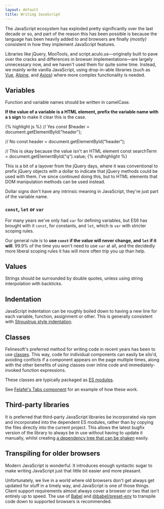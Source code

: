 ```yaml
---
layout: default
title: Writing JavaScript
---
```


The JavaScript ecosystem has exploded pretty significantly over the last decade or so, and part of the reason this has been possible is because the language has been heavily added to and browsers are finally *(mostly)* consistent in how they implement JavaScript features. 

Libraries like jQuery, MooTools, and script.aculo.us—originally built to pave over the cracks and differences in browser implementations—are largely unnecessary now, and we haven't used them for quite some time. Instead, we mainly write vanilla JavaScript, using drop-in-able libraries (such as [Vue](http://vuejs.org),  [Alpine](http://alpinejs.dev), and [Axios](https://axios-http.com)) where more complex functionality is needed.

## Variables

Function and variable names should be written in camelCase.

**If the value of a variable is a HTML element, prefix the variable name with a `$` sign** to make it clear this is the case.

{% highlight js %}
// Yes
const $header = document.getElementById("header");

// No
const header = document.getElementById("header");

// This is okay because the value isn't an HTML element
const searchTerm = document.getElementById("q").value;
{% endhighlight %}

This is a bit of a layover from the jQuery days, where it was conventional to prefix jQuery objects with a dollar to indicate that jQuery methods could be used with them. I've since continued doing this, but to HTML elements that DOM manipulation methods can be used instead.

<aside class="aside aside--tangent">
Dollar signs don't have any intrinsic meaning in JavaScript, they're just part of the variable name. 
</aside>

### `const`, `let` or `var`

For many years we've only had `var` for defining variables, but ES6 has brought with it `const`, for constants, and `let`, which is `var` with stricter scoping rules. 

Our general rule is to **use `const` if the value will never change, and `let` if it will**. 99.9% of the time you won't need to use `var` at all, and the decidedly more liberal scoping rules it has will more often trip you up than help.

## Values

Strings should be surrounded by double quotes, unless using string interpolation with backticks. 

## Indentation

JavaScript indentation can be roughly boiled down to having a new line for each variable, function, assignment or other. This is generally consistent with [Stroustrup style indentation](https://en.wikipedia.org/wiki/Indent_style#Variant:_Stroustrup). 

## Classes

Felinesoft's preferred method for writing code in recent years has been to use [classes](https://developer.mozilla.org/en-US/docs/Web/JavaScript/Reference/Classes). This way, code for individual components can easily be silo'd, avoiding conflicts if a component appears on the page multiple times, along with the other benefits of using classes over inline code and immediately-invoked function expressions.

These classes are typically packaged as [ES modules](https://flaviocopes.com/es-modules/).

See [Felafel's Tabs component](https://github.com/querkmachine/felafel/blob/master/src/js/components/tabs.js) for an example of how these work.

## Third-party libraries

It is preferred that third-party JavaScript libraries be incorporated via npm and incorporated into the dependent ES modules, rather than by copying the files directly into the current project. This allows the latest bugfix version of the library to always be in use without having to update it manually, whilst creating [a dependency tree that can be shaken](https://www.smashingmagazine.com/2021/05/tree-shaking-reference-guide/) easily.

## Transpiling for older browsers

Modern JavaScript is wonderful. It introduces enough syntactic sugar to make writing JavaScript just that little bit easier and more pleasant.

Unfortunately, we live in a world where old browsers don't get always get updated for stuff in a timely way, and JavaScript is one of those things. Client support requirements almost always cover a browser or two that isn't entirely up to speed. The use of [Babel](https://babeljs.io) and [@babel/preset-env](https://babeljs.io/docs/en/babel-preset-env) to transpile code down to supported browsers is recommended.